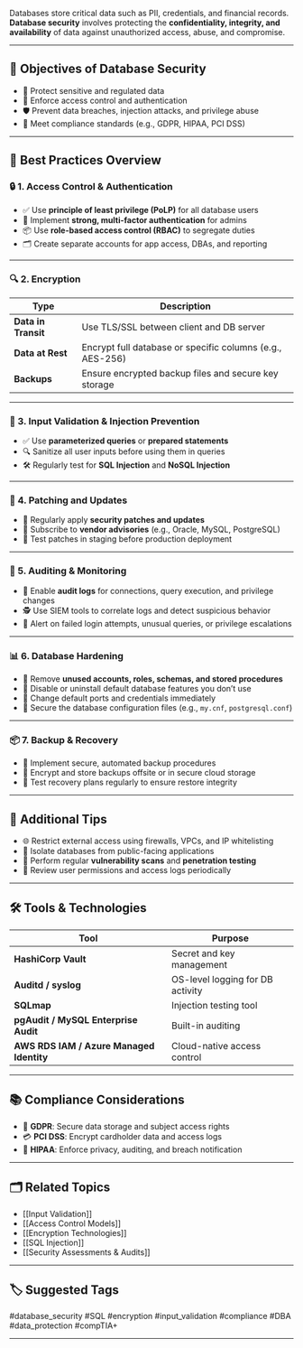 Databases store critical data such as PII, credentials, and financial records. **Database security** involves protecting the **confidentiality, integrity, and availability** of data against unauthorized access, abuse, and compromise.

---

## 🎯 Objectives of Database Security

- 🔐 Protect sensitive and regulated data
- 🧱 Enforce access control and authentication
- 🛡️ Prevent data breaches, injection attacks, and privilege abuse
- 📜 Meet compliance standards (e.g., GDPR, HIPAA, PCI DSS)

---

## 🧱 Best Practices Overview

### 🔒 1. Access Control & Authentication

- ✅ Use **principle of least privilege (PoLP)** for all database users
- 🔐 Implement **strong, multi-factor authentication** for admins
- 📦 Use **role-based access control (RBAC)** to segregate duties
- 🗂 Create separate accounts for app access, DBAs, and reporting

---

### 🔍 2. Encryption

| Type                | Description |
|---------------------|-------------|
| **Data in Transit**  | Use TLS/SSL between client and DB server |
| **Data at Rest**     | Encrypt full database or specific columns (e.g., AES-256) |
| **Backups**          | Ensure encrypted backup files and secure key storage |

---

### 🧪 3. Input Validation & Injection Prevention

- ✅ Use **parameterized queries** or **prepared statements**
- 🔍 Sanitize all user inputs before using them in queries
- 🛠 Regularly test for **SQL Injection** and **NoSQL Injection**

---

### 🔄 4. Patching and Updates

- 📅 Regularly apply **security patches and updates**
- 🔁 Subscribe to **vendor advisories** (e.g., Oracle, MySQL, PostgreSQL)
- 🧪 Test patches in staging before production deployment

---

### 🧰 5. Auditing & Monitoring

- 📜 Enable **audit logs** for connections, query execution, and privilege changes
- 🕵️ Use SIEM tools to correlate logs and detect suspicious behavior
- 🔔 Alert on failed login attempts, unusual queries, or privilege escalations

---

### 📊 6. Database Hardening

- 🧹 Remove **unused accounts, roles, schemas, and stored procedures**
- 🚫 Disable or uninstall default database features you don’t use
- 🔐 Change default ports and credentials immediately
- 📁 Secure the database configuration files (e.g., `my.cnf`, `postgresql.conf`)

---

### 📦 7. Backup & Recovery

- 💾 Implement secure, automated backup procedures
- 🔐 Encrypt and store backups offsite or in secure cloud storage
- 🧪 Test recovery plans regularly to ensure restore integrity

---

## 🧠 Additional Tips

- 🌐 Restrict external access using firewalls, VPCs, and IP whitelisting
- 🧱 Isolate databases from public-facing applications
- 🧪 Perform regular **vulnerability scans** and **penetration testing**
- 🔁 Review user permissions and access logs periodically

---

## 🛠 Tools & Technologies

| Tool              | Purpose |
|-------------------|---------|
| **HashiCorp Vault** | Secret and key management |
| **Auditd / syslog** | OS-level logging for DB activity |
| **SQLmap**         | Injection testing tool |
| **pgAudit / MySQL Enterprise Audit** | Built-in auditing |
| **AWS RDS IAM / Azure Managed Identity** | Cloud-native access control |

---

## 📚 Compliance Considerations

- 📜 **GDPR**: Secure data storage and subject access rights
- 💳 **PCI DSS**: Encrypt cardholder data and access logs
- 🏥 **HIPAA**: Enforce privacy, auditing, and breach notification

---

## 🗂 Related Topics

- [[Input Validation]]
- [[Access Control Models]]
- [[Encryption Technologies]]
- [[SQL Injection]]
- [[Security Assessments & Audits]]

---

## 🏷 Suggested Tags

#database_security #SQL #encryption #input_validation #compliance #DBA #data_protection #compTIA+

---
